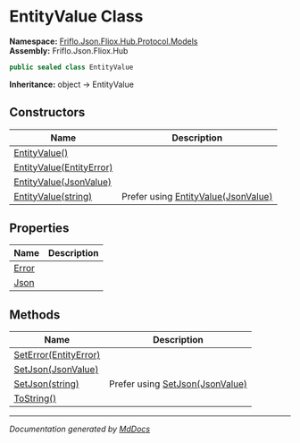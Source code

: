 ﻿<!--  
  <auto-generated>   
    The contents of this file were generated by a tool.  
    Changes to this file may be list if the file is regenerated  
  </auto-generated>   
-->

# EntityValue Class

**Namespace:** [Friflo.Json.Fliox.Hub.Protocol.Models](../index.md)  
**Assembly:** Friflo.Json.Fliox.Hub

```csharp
public sealed class EntityValue
```

**Inheritance:** object → EntityValue

## Constructors

| Name                                                                     | Description                                                                        |
| ------------------------------------------------------------------------ | ---------------------------------------------------------------------------------- |
| [EntityValue()](constructors/index.md#entityvalue)                       |                                                                                    |
| [EntityValue(EntityError)](constructors/index.md#entityvalueentityerror) |                                                                                    |
| [EntityValue(JsonValue)](constructors/index.md#entityvaluejsonvalue)     |                                                                                    |
| [EntityValue(string)](constructors/index.md#entityvaluestring)           |  Prefer using [EntityValue(JsonValue)](constructors/index.md#entityvaluejsonvalue) |

## Properties

| Name                         | Description |
| ---------------------------- | ----------- |
| [Error](properties/Error.md) |             |
| [Json](properties/Json.md)   |             |

## Methods

| Name                                                      | Description                                                             |
| --------------------------------------------------------- | ----------------------------------------------------------------------- |
| [SetError(EntityError)](methods/SetError.md)              |                                                                         |
| [SetJson(JsonValue)](methods/SetJson.md#setjsonjsonvalue) |                                                                         |
| [SetJson(string)](methods/SetJson.md#setjsonstring)       |  Prefer using [SetJson(JsonValue)](methods/SetJson.md#setjsonjsonvalue) |
| [ToString()](methods/ToString.md)                         |                                                                         |

___

*Documentation generated by [MdDocs](https://github.com/ap0llo/mddocs)*
